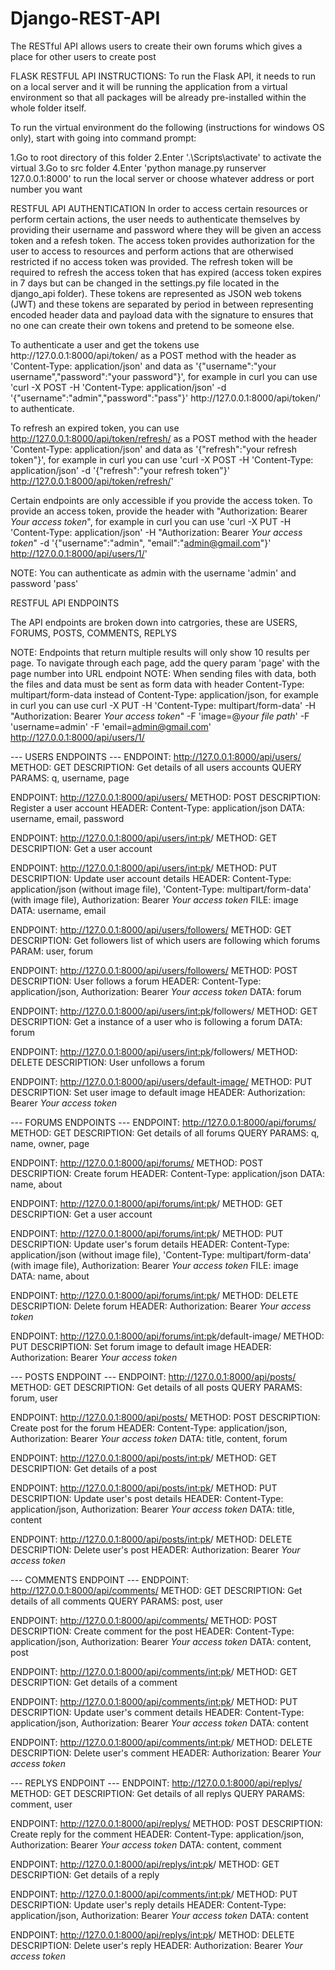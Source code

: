 # Django-REST-API

The RESTful API allows users to create their own forums which gives a place for other users to create post

FLASK RESTFUL API INSTRUCTIONS: To run the Flask API, it needs to run on a local server and it will be running the application from a virtual environment so that all packages will be already pre-installed within the whole folder itself.

To run the virtual environment do the following (instructions for windows OS only), start with going into command prompt:

1.Go to root directory of this folder
2.Enter '.\Scripts\activate' to activate the virtual
3.Go to src folder
4.Enter 'python manage.py runserver 127.0.0.1:8000' to run the local server or choose whatever address or port number you want

RESTFUL API AUTHENTICATION
In order to access certain resources or perform certain actions, the user needs to authenticate themselves by providing their username and password where they will be given an access token and a refesh token. The access token provides authorization for the user to access to resources and perform actions that are otherwised restricted if no access token was provided. The refresh token will be required to refresh the access token that has expired (access token expires in 7 days but can be changed in the settings.py file located in the django_api folder). These tokens are represented as JSON web tokens (JWT) and these tokens are separated by period in between representing encoded header data and payload data with the signature to ensures that no one can create their own tokens and pretend to be someone else.

To authenticate a user and get the tokens use http:<span></span>//127.0.0.1:8000/api/token/ as a POST method with the header as 'Content-Type: application/json' and data as '{"username":"your username","password":"your password"}', for example in curl you can use 'curl -X POST -H 'Content-Type: application/json' -d '{"username":"admin","password":"pass"}' http:<span></span>//127.0.0.1:8000/api/token/' to authenticate. 

To refresh an expired token, you can use http://127.0.0.1:8000/api/token/refresh/ as a POST method with the header 'Content-Type: application/json' and data as '{"refresh":"your refresh token"}', for example in curl you can use 'curl -X POST -H 'Content-Type: application/json' -d '{"refresh":"your refresh token"}' http://127.0.0.1:8000/api/token/refresh/'

Certain endpoints are only accessible if you provide the access token. To provide an access token, provide the header with "Authorization: Bearer *Your access token*", for example in curl you can use 'curl -X PUT -H 'Content-Type: application/json' -H "Authorization: Bearer *Your access token*" -d '{"username":"admin", "email":"admin@gmail.com"}' http://127.0.0.1:8000/api/users/1/'

NOTE: You can authenticate as admin with the username 'admin' and password 'pass'

RESTFUL API ENDPOINTS

The API endpoints are broken down into catrgories, these are USERS, FORUMS, POSTS, COMMENTS, REPLYS

NOTE: Endpoints that return multiple results will only show 10 results per page. To navigate through each page, add the query param 'page' with the page number into URL endpoint
NOTE: When sending files with data, both the files and data must be sent as form data with header Content-Type: multipart/form-data instead of Content-Type: application/json, for example in curl you can use curl -X PUT -H 'Content-Type: multipart/form-data' -H "Authorization: Bearer *Your access token*" -F 'image=@*your file path*' -F 'username=admin' -F 'email=admin@gmail.com' http://127.0.0.1:8000/api/users/1/
 
--- USERS ENDPOINTS ---
ENDPOINT: http://127.0.0.1:8000/api/users/
METHOD: GET
DESCRIPTION: Get details of all users accounts
QUERY PARAMS: q, username, page

ENDPOINT: http://127.0.0.1:8000/api/users/
METHOD: POST
DESCRIPTION: Register a user account
HEADER: Content-Type: application/json
DATA: username, email, password

ENDPOINT: http://127.0.0.1:8000/api/users/<int:pk>/
METHOD: GET
DESCRIPTION: Get a user account

ENDPOINT: http://127.0.0.1:8000/api/users/<int:pk>/
METHOD: PUT
DESCRIPTION: Update user account details
HEADER: Content-Type: application/json (without image file), 'Content-Type: multipart/form-data' (with image file), Authorization: Bearer *Your access token*
FILE: image
DATA: username, email

ENDPOINT: http://127.0.0.1:8000/api/users/followers/
METHOD: GET
DESCRIPTION: Get followers list of which users are following which forums
PARAM: user, forum

ENDPOINT: http://127.0.0.1:8000/api/users/followers/
METHOD: POST
DESCRIPTION: User follows a forum
HEADER: Content-Type: application/json, Authorization: Bearer *Your access token*
DATA: forum

ENDPOINT: http://127.0.0.1:8000/api/users/<int:pk>/followers/
METHOD: GET
DESCRIPTION: Get a instance of a user who is following a forum
DATA: forum

ENDPOINT: http://127.0.0.1:8000/api/users/<int:pk>/followers/
METHOD: DELETE
DESCRIPTION: User unfollows a forum

ENDPOINT: http://127.0.0.1:8000/api/users/default-image/
METHOD: PUT
DESCRIPTION: Set user image to default image
HEADER: Authorization: Bearer *Your access token*

--- FORUMS ENDPOINTS ---
ENDPOINT: http://127.0.0.1:8000/api/forums/
METHOD: GET
DESCRIPTION: Get details of all forums
QUERY PARAMS: q, name, owner, page

ENDPOINT: http://127.0.0.1:8000/api/forums/
METHOD: POST
DESCRIPTION: Create forum
HEADER: Content-Type: application/json
DATA: name, about

ENDPOINT: http://127.0.0.1:8000/api/forums/<int:pk>/
METHOD: GET
DESCRIPTION: Get a user account

ENDPOINT: http://127.0.0.1:8000/api/forums/<int:pk>/
METHOD: PUT
DESCRIPTION: Update user's forum details
HEADER: Content-Type: application/json (without image file), 'Content-Type: multipart/form-data' (with image file), Authorization: Bearer *Your access token*
FILE: image
DATA: name, about

ENDPOINT: http://127.0.0.1:8000/api/forums/<int:pk>/
METHOD: DELETE
DESCRIPTION: Delete forum
HEADER: Authorization: Bearer *Your access token*

ENDPOINT: http://127.0.0.1:8000/api/forums/<int:pk>/default-image/
METHOD: PUT
DESCRIPTION: Set forum image to default image
HEADER: Authorization: Bearer *Your access token*

--- POSTS ENDPOINT ---
ENDPOINT: http://127.0.0.1:8000/api/posts/
METHOD: GET
DESCRIPTION: Get details of all posts
QUERY PARAMS: forum, user

ENDPOINT: http://127.0.0.1:8000/api/posts/
METHOD: POST
DESCRIPTION: Create post for the forum
HEADER: Content-Type: application/json, Authorization: Bearer *Your access token*
DATA: title, content, forum

ENDPOINT: http://127.0.0.1:8000/api/posts/<int:pk>/
METHOD: GET
DESCRIPTION: Get details of a post

ENDPOINT: http://127.0.0.1:8000/api/posts/<int:pk>/
METHOD: PUT
DESCRIPTION: Update user's post details
HEADER: Content-Type: application/json, Authorization: Bearer *Your access token*
DATA: title, content

ENDPOINT: http://127.0.0.1:8000/api/posts/<int:pk>/
METHOD: DELETE
DESCRIPTION: Delete user's post
HEADER: Authorization: Bearer *Your access token*

--- COMMENTS ENDPOINT ---
ENDPOINT: http://127.0.0.1:8000/api/comments/
METHOD: GET
DESCRIPTION: Get details of all comments
QUERY PARAMS: post, user

ENDPOINT: http://127.0.0.1:8000/api/comments/
METHOD: POST
DESCRIPTION: Create comment for the post
HEADER: Content-Type: application/json, Authorization: Bearer *Your access token*
DATA: content, post

ENDPOINT: http://127.0.0.1:8000/api/comments/<int:pk>/
METHOD: GET
DESCRIPTION: Get details of a comment

ENDPOINT: http://127.0.0.1:8000/api/comments/<int:pk>/
METHOD: PUT
DESCRIPTION: Update user's comment details
HEADER: Content-Type: application/json, Authorization: Bearer *Your access token*
DATA: content

ENDPOINT: http://127.0.0.1:8000/api/comments/<int:pk>/
METHOD: DELETE
DESCRIPTION: Delete user's comment
HEADER: Authorization: Bearer *Your access token*

--- REPLYS ENDPOINT ---
ENDPOINT: http://127.0.0.1:8000/api/replys/
METHOD: GET
DESCRIPTION: Get details of all replys
QUERY PARAMS: comment, user

ENDPOINT: http://127.0.0.1:8000/api/replys/
METHOD: POST
DESCRIPTION: Create reply for the comment
HEADER: Content-Type: application/json, Authorization: Bearer *Your access token*
DATA: content, comment

ENDPOINT: http://127.0.0.1:8000/api/replys/<int:pk>/
METHOD: GET
DESCRIPTION: Get details of a reply

ENDPOINT: http://127.0.0.1:8000/api/comments/<int:pk>/
METHOD: PUT
DESCRIPTION: Update user's reply details
HEADER: Content-Type: application/json, Authorization: Bearer *Your access token*
DATA: content

ENDPOINT: http://127.0.0.1:8000/api/replys/<int:pk>/
METHOD: DELETE
DESCRIPTION: Delete user's reply
HEADER: Authorization: Bearer *Your access token*

